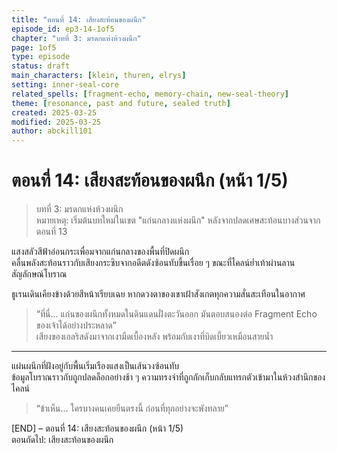 ```yaml
---
title: "ตอนที่ 14: เสียงสะท้อนของผนึก"
episode_id: ep3-14-1of5
chapter: "บทที่ 3: มรดกแห่งห้วงผนึก"
page: 1of5
type: episode
status: draft
main_characters: [klein, thuren, elrys]
setting: inner-seal-core
related_spells: [fragment-echo, memory-chain, new-seal-theory]
theme: [resonance, past and future, sealed truth]
created: 2025-03-25
modified: 2025-03-25
author: abckill101
---
```

# ตอนที่ 14: เสียงสะท้อนของผนึก (หน้า 1/5)

> บทที่ 3: มรดกแห่งห้วงผนึก\
> หมายเหตุ: เริ่มต้นบทใหม่ในเขต "แก่นกลางแห่งผนึก" หลังจากปลดเศษสะท้อนบางส่วนจากตอนที่ 13

แสงสลัวสีฟ้าอ่อนกระเพื่อมจากแก่นกลางของพื้นที่ปิดผนึก\
คลื่นพลังสะท้อนราวกับเสียงกระซิบจากอดีตดังซ้อนทับขึ้นเรื่อย ๆ ขณะที่ไคลน์ย่ำเท้าผ่านลานสัญลักษณ์โบราณ

ธูเรนเดินเคียงข้างด้วยสีหน้าเรียบเฉย หากดวงตาของเขาเฝ้าสังเกตทุกความสั่นสะเทือนในอากาศ

> “ที่นี่... แก่นของผนึกทั้งหมดในดินแดนฝั่งตะวันออก มันตอบสนองต่อ Fragment Echo ของเจ้าได้อย่างประหลาด”\
> เสียงของเอลริสดังมาจากเงามืดเบื้องหลัง พร้อมกับเงาที่บิดเบี้ยวเหมือนสายน้ำ

---

แผ่นผนึกที่ฝังอยู่กับพื้นเริ่มเรืองแสงเป็นเส้นวงซ้อนทับ\
ข้อมูลโบราณราวกับถูกปลดล็อกอย่างช้า ๆ ความทรงจำที่ถูกกักเก็บกลับแทรกตัวเข้ามาในห้วงสำนึกของไคลน์

> “ข้าเห็น... ใครบางคนเคยยืนตรงนี้ ก่อนที่ทุกอย่างจะพังทลาย”

[END] – ตอนที่ 14: เสียงสะท้อนของผนึก (หน้า 1/5)  
ตอนถัดไป:  เสียงสะท้อนของผนึก
